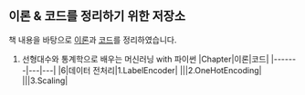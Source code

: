 ## 이론 & 코드를 정리하기 위한 저장소

책 내용을 바탕으로 [이론](https://mmminji.github.io/)과 [코드](https://github.com/mmminji/Machine-Learning)를 정리하였습니다.


1. 선형대수와 통계학으로 배우는 머신러닝 with 파이썬
|Chapter|이론|코드|
|-------|---|---|
|6|데이터 전처리|1.LabelEncoder|
|||2.OneHotEncoding|
|||3.Scaling|
